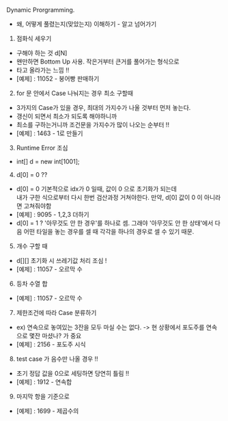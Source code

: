 
Dynamic Prorgramming.
* 왜, 어떻게 풀렸는지(맞았는지) 이해하기 - 알고 넘어가기

1) 점화식 세우기 
- 구해야 하는 것 d[N]
- 왠만하면 Bottom Up 사용. 작은거부터 큰거를 풀어가는 형식으로
- 타고 올라가는 느낌 !! 
- [예제] : 11052 - 붕어빵 판매하기

2) for 문 안에서 Case 나눠지는 경우 최소 구할때
- 3가지의 Case가 있을 경우, 최대의 가지수가 나올 것부터 먼저 놓는다.
- 갱신이 되면서 최소가 되도록 해야하니까
- 최소를 구하는거니까 조건문을 가지수가 많이 나오는 순부터 !! 
- [예제] : 1463 - 1로 만들기

3) Runtime Error 조심 
- int[] d = new int[1001];

4) d[0] = 0 ?? 
- d[0] = 0 기본적으로 idx가 0 일때, 값이 0 으로 초기화가 되는데   
내가 구한 식으로부터 다시 한번 검산과정 거쳐야한다. 만약, d[0] 값이 0 이 아니라면 고쳐줘야함 
- [예제] : 9095 - 1,2,3 더하기 
- d[0] = 1 ? 
'아무것도 안 한 경우'를 하나로 셈. 
그래야 '아무것도 안 한 상태'에서 다음 어떤 타일을 놓는 경우를 셀 때 각각을 하나의 경우로 셀 수 있기 때문.

5) 개수 구할 때
- d[][] 초기화 시 쓰레기값 처리 조심 ! 
- [예제] : 11057 - 오르막 수

6) 등차 수열 합 
- [예제] : 11057 - 오르막 수

7) 제한조건에 따라 Case 분류하기 
- ex) 연속으로 놓여있는 3잔을 모두 마실 수는 없다. -> 현 상황에서 포도주를 연속으로 몇잔 마셨나? 가 중요 
- [예제] : 2156 - 포도주 시식 

8) test case 가 음수만 나올 경우 !! 
- 초기 정답 값을 0으로 세팅하면 당연히 틀림 !!
- [예제] : 1912 - 연속합

9) 마지막 항을 기준으로 
- [예제] : 1699 - 제곱수의 
